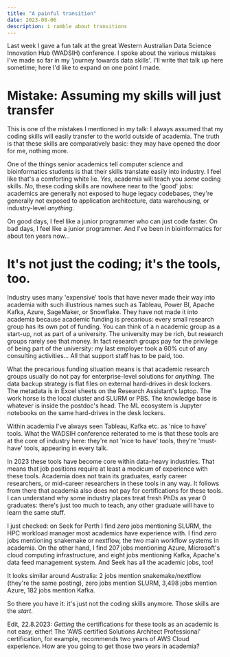 ```yaml
---
title: "A painful transition"
date: 2023-08-06
description: i ramble about transitions
---
```


Last week I gave a fun talk at the great Western Australian Data Science Innovation Hub (WADSIH) conference. I spoke about the various mistakes I've made so far in my 'journey towards data skills'. I'll write that talk up here sometime; here I'd like to expand on one point I made.

# Mistake: Assuming my skills will just transfer

This is one of the mistakes I mentioned in my talk: I always assumed that my coding skills will easily transfer to the world outside of academia. The truth is that these skills are comparatively basic: they may have opened the door for me, nothing more.

One of the things senior academics tell computer science and bioinformatics students is that their skills translate easily into industry. I feel like that's a comforting white lie. *Yes*, academia will teach you *some* coding skills. *No*, these coding skills are nowhere near to the 'good' jobs: academics are generally not exposed to huge legacy codebases, they're generally not exposed to application architecture, data warehousing, or industry-level *anything*.

On good days, I feel like a junior programmer who can just code faster. On bad days, I feel like a junior programmer. And I've been in bioinformatics for about ten years now...

# It's not just the coding; it's the tools, too.

Industry uses many 'expensive' tools that have never made their way into academia with such illustrious names such as Tableau, Power BI, Apache Kafka, Azure, SageMaker, or Snowflake. They have not made it into academia because academic funding is precarious: every small research group has its own pot of funding. You can think of a n academic group as a start-up, not as part of a university. The university may be rich, but research groups rarely see that money. In fact research groups pay for the privilege of being part of the university: my last employer took a 60% cut of any consulting activities... All that support staff has to be paid, too.

What the precarious funding situation means is that academic research groups usually do not pay for enterprise-level solutions for *anything*. The data backup strategy is flat files on external hard-drives in desk lockers. The metadata is in Excel sheets on the Research Assistant's laptop. The work horse is the local cluster and SLURM or PBS. The knowledge base is whatever is inside the postdoc's head. The ML ecosystem is Jupyter notebooks on the same hard-drives in the desk lockers.
 
Within academia I've always seen Tableau, Kafka etc. as 'nice to have' tools. What the WADSIH conference reiterated to me is that these tools are at the core of industry here: they're not 'nice to have' tools, they're 'must-have' tools, appearing in every talk.

In 2023 these tools have become core within data-heavy industries. That means that job positions require at least a modicum of experience with these tools. Academia does not train its graduates, early career researchers, or mid-career researchers in these tools in any way. It follows from there that academia also does not pay for certifications for these tools. I can understand why some industry places treat fresh PhDs as year 0 graduates: there's just too much to teach, any other graduate will have to learn the same stuff.

I just checked: on Seek for Perth I find *zero* jobs mentioning SLURM, the HPC workload manager most academics have experience with. I find *zero* jobs mentioning snakemake or nextflow, the two main workflow systems in academia. On the other hand, I find 207 jobs mentioning Azure, Microsoft's cloud computing infrastructure, and eight jobs mentioning Kafka, Apache's data feed management system. And Seek has all the academic jobs, too!

It looks similar around Australia: 2 jobs mention snakemake/nextflow (they're the same posting), zero jobs mention SLURM, 3,498 jobs mention Azure, 182 jobs mention Kafka.

So there you have it: it's just not the coding skills anymore. Those skills are the *start*.

Edit, 22.8.2023: *Getting* the certifications for these tools as an academic is not easy, either! The 'AWS certified Solutions Architect Professional' certification, for example, recommends two years of AWS Cloud experience. How are you going to get those two years in academia?
